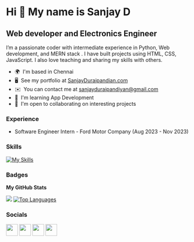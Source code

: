 Hi 👋 My name is Sanjay D
============================

Web developer and Electronics Engineer
-----------------------------------

I’m a passionate coder with intermediate experience in Python, Web development, and MERN stack . I have built projects using HTML, CSS, JavaScript. I also love teaching and sharing my skills with others.

* 🌍  I'm based in Chennai
* 🖥️  See my portfolio at [SanjayDuraipandian.com](https://mr-friend-sanjay.github.io/sanjayportfolio/)
* ✉️  You can contact me at [sanjayduraipandiyan@gmail.com](mailto:sanjayduraipandiyan@gmail.com)
* 🧠  I'm learning App Development
* 🤝  I'm open to collaborating on interesting projects

### Experience

* Software Engineer Intern - Ford Motor Company (Aug 2023 - Nov 2023)

### Skills

[![My Skills](https://skillicons.dev/icons?i=java,py,mysql,django,bootstrap,nodejs,express,postgres,git,github,arduino,discord,vscode,jquery,matlab,react,nodejs,postman,js,html,css,unity,vscode,bash,spring,gradle,idea,maven,ps,r)](https://mr-friend-sanjay.github.io/sanjayportfolio/)

### Badges

<b>My GitHub Stats</b>

<p>
<!-- <a href="http://www.github.com/SanjayDurai"><img src="https://github-readme-stats.vercel.app/api?username=SanjayDurai&show_icons=true&hide=&count_private=true&title_color=0891b2&text_color=ffffff&icon_color=0891b2&bg_color=1c1917&hide_border=true&show_icons=true" alt="SanjayDurai's GitHub stats" /></a> -->
<a href="http://www.github.com/Aadhithya-D"><img src="https://github-readme-streak-stats.herokuapp.com/?user=SanjayDurai&stroke=ffffff&background=1c1917&ring=0891b2&fire=0891b2&currStreakNum=ffffff&currStreakLabel=0891b2&sideNums=ffffff&sideLabels=ffffff&dates=ffffff&hide_border=true" /></a>
<a href="https://github.com/SanjayDurai" align="left"><img src="https://github-readme-stats.vercel.app/api/top-langs/?username=SanjayDurai&langs_count=8&title_color=0891b2&text_color=ffffff&icon_color=0891b2&bg_color=1c1917&hide_border=true&locale=en&custom_title=Top%20%Languages&layout=compact" alt="Top Languages" /></a>
</p>

### Socials

<p align="left"> <a href="https://www.github.com/SanjayDurai" target="_blank" rel="noreferrer"><img src="https://raw.githubusercontent.com/danielcranney/readme-generator/main/public/icons/socials/github-dark.svg" width="32" height="32" /></a>  <a href="http://www.instagram.com/san.joyyy" target="_blank" rel="noreferrer"><img src="https://raw.githubusercontent.com/danielcranney/readme-generator/main/public/icons/socials/instagram.svg" width="32" height="32" /></a> <a href="https://www.linkedin.com/in/sanjay-duraipandian-019b87245/" target="_blank" rel="noreferrer"><img src="https://raw.githubusercontent.com/danielcranney/readme-generator/main/public/icons/socials/linkedin.svg" width="32" height="32" /></a> <a href="https://www.twitter.com/" target="_blank" rel="noreferrer"><img src="https://raw.githubusercontent.com/danielcranney/readme-generator/main/public/icons/socials/twitter.svg" width="32" height="32" /></a></p>

